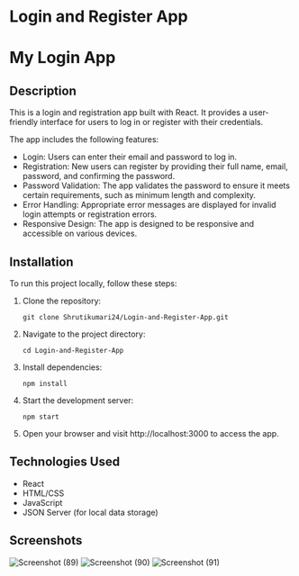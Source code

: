# Login and Register App
# My Login App

## Description

This is a login and registration app built with React. It provides a user-friendly interface for users to log in or register with their credentials.

The app includes the following features:

- Login: Users can enter their email and password to log in.
- Registration: New users can register by providing their full name, email, password, and confirming the password.
- Password Validation: The app validates the password to ensure it meets certain requirements, such as minimum length and complexity.
- Error Handling: Appropriate error messages are displayed for invalid login attempts or registration errors.
- Responsive Design: The app is designed to be responsive and accessible on various devices.

## Installation

To run this project locally, follow these steps:

1. Clone the repository:
   ```shell
   git clone Shrutikumari24/Login-and-Register-App.git
2. Navigate to the project directory:
   ```shell
   cd Login-and-Register-App
3. Install dependencies:
   ```shell
   npm install
4. Start the development server:
   ```shell
   npm start
5. Open your browser and visit http://localhost:3000 to access the app.

## Technologies Used

- React
- HTML/CSS
- JavaScript
- JSON Server (for local data storage)

## Screenshots
![Screenshot (89)](https://github.com/Shrutikumari24/Login-and-Register-App/assets/102343505/169c96fe-de02-478d-b25d-264d96005169)
![Screenshot (90)](https://github.com/Shrutikumari24/Login-and-Register-App/assets/102343505/8e45de9a-37d2-4184-9234-4367860e0b94)
![Screenshot (91)](https://github.com/Shrutikumari24/Login-and-Register-App/assets/102343505/e9889857-0d63-4197-9f67-90ca9a37eb1b)
